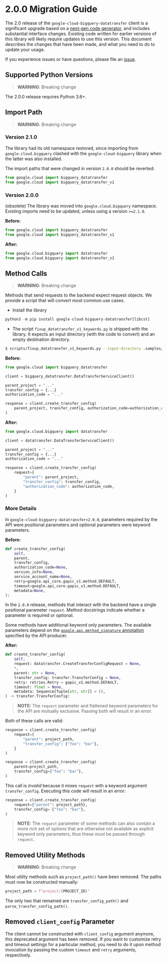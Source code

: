 <!--
Copyright 2020 Google LLC

Licensed under the Apache License, Version 2.0 (the "License");
you may not use this file except in compliance with the License.
You may obtain a copy of the License at

    https://www.apache.org/licenses/LICENSE-2.0

Unless required by applicable law or agreed to in writing, software
distributed under the License is distributed on an "AS IS" BASIS,
WITHOUT WARRANTIES OR CONDITIONS OF ANY KIND, either express or implied.
See the License for the specific language governing permissions and
limitations under the License.
-->


# 2.0.0 Migration Guide

The 2.0 release of the `google-cloud-bigquery-datatransfer` client is a significant
upgrade based on a [next-gen code generator](https://github.com/googleapis/gapic-generator-python),
and includes substantial interface changes. Existing code written for earlier versions
of this library will likely require updates to use this version. This document
describes the changes that have been made, and what you need to do to update your usage.

If you experience issues or have questions, please file an
[issue](https://github.com/googleapis/python-bigquery-datatransfer/issues).


## Supported Python Versions

> **WARNING**: Breaking change

The 2.0.0 release requires Python 3.6+.


## Import Path

> **WARNING**: Breaking change


### Version 2.1.0

The library had its old namespace restored, since importing from
`google.cloud.bigquery` clashed with the `google-cloud-bigquery` library when the
latter was also installed.

The import paths that were changed in version `2.0.0` should be reverted:

```py
from google.cloud import bigquery_datatransfer
from google.cloud import bigquery_datatransfer_v1
```

### Version 2.0.0

(obsolete) The library was moved into `google.cloud.bigquery` namespace. Existing
imports need to be updated, unless using a version `>=2.1.0`.

**Before:**
```py
from google.cloud import bigquery_datatransfer
from google.cloud import bigquery_datatransfer_v1
```

**After:**
```py
from google.cloud.bigquery import datatransfer
from google.cloud.bigquery import datatransfer_v1
```


## Method Calls

> **WARNING**: Breaking change

Methods that send requests to the backend expect request objects. We provide a script
that will convert most common use cases.

* Install the library

```py
python3 -m pip install google-cloud-bigquery-datatransfer[libcst]
```

* The script `fixup_datatransfer_v1_keywords.py` is shipped with the library. It expects
an input directory (with the code to convert) and an empty destination directory.

```sh
$ scripts/fixup_datatransfer_v1_keywords.py --input-directory .samples/ --output-directory samples/
```

**Before:**
```py
from google.cloud import bigquery_datatransfer

client = bigquery_datatransfer.DataTransferServiceClient()

parent_project = "..."
transfer_config = {...}
authorization_code = "..."

response = client.create_transfer_config(
    parent_project, transfer_config, authorization_code=authorization_code
)
```


**After:**
```py
from google.cloud.bigquery import datatransfer

client = datatransfer.DataTransferServiceClient()

parent_project = "..."
transfer_config = {...}
authorization_code = "..."

response = client.create_transfer_config(
    request={
        "parent": parent_project,
        "transfer_config": transfer_config,
        "authorization_code": authorization_code,
    }
)
```

### More Details

In `google-cloud-bigquery-datatransfer<2.0.0`, parameters required by the API were positional
parameters and optional parameters were keyword parameters.

**Before:**
```py
def create_transfer_config(
    self,
    parent,
    transfer_config,
    authorization_code=None,
    version_info=None,
    service_account_name=None,
    retry=google.api_core.gapic_v1.method.DEFAULT,
    timeout=google.api_core.gapic_v1.method.DEFAULT,
    metadata=None,
):
```

In the `2.0.0` release, methods that interact with the backend have a single
positional parameter `request`. Method docstrings indicate whether a parameter is
required or optional.

Some methods have additional keyword only parameters. The available parameters depend
on the [`google.api.method_signature` annotation](https://github.com/googleapis/python-bigquery-datatransfer/blob/master/google/cloud/bigquery_datatransfer_v1/proto/datatransfer.proto#L80)
specified by the API producer.


**After:**
```py
def create_transfer_config(
    self,
    request: datatransfer.CreateTransferConfigRequest = None,
    *,
    parent: str = None,
    transfer_config: transfer.TransferConfig = None,
    retry: retries.Retry = gapic_v1.method.DEFAULT,
    timeout: float = None,
    metadata: Sequence[Tuple[str, str]] = (),
) -> transfer.TransferConfig:
```

> **NOTE:** The `request` parameter and flattened keyword parameters for the API are
> mutually exclusive. Passing both will result in an error.


Both of these calls are valid:

```py
response = client.create_transfer_config(
    request={
        "parent": project_path,
        "transfer_config": {"foo": "bar"},
    }
)
```

```py
response = client.create_transfer_config(
    parent=project_path,
    transfer_config={"foo": "bar"},
)
```

This call is _invalid_ because it mixes `request` with a keyword argument `transfer_config`.
Executing this code will result in an error:

```py
response = client.create_transfer_config(
    request={"parent": project_path},
    transfer_config= {"foo": "bar"},
)
```

> **NOTE:** The `request` parameter of some methods can also contain a more rich set of
> options that are otherwise not available as explicit keyword only parameters, thus
> these _must_ be passed through `request`.


## Removed Utility Methods

> **WARNING**: Breaking change

Most utility methods such as `project_path()` have been removed. The paths must
now be constructed manually:

```py
project_path = f"project/{PROJECT_ID}"
```

 The only two that remained are `transfer_config_path()` and `parse_transfer_config_path()`.


## Removed `client_config` Parameter

The client cannot be constructed with `client_config` argument anymore, this deprecated
argument has been removed. If you want to customize retry and timeout settings for a particular
method, you need to do it upon method invocation by passing the custom `timeout` and
`retry` arguments, respectively.
